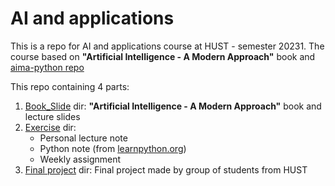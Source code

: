 # AI and applications

This is a repo for AI and applications course at HUST - semester 20231. The course based on **"Artificial Intelligence - A Modern Approach"** book and [aima-python repo](https://github.com/aimacode/aima-python)

This repo containing 4 parts:
1. [Book_Slide](Book_Slide) dir: **"Artificial Intelligence - A Modern Approach"** book and lecture slides
2. [Exercise](/home/delini/Documents/AI/Exercise) dir: 
   - Personal lecture note
   - Python note (from [learnpython.org](https://www.learnpython.org/))
   - Weekly assignment
3. [Final project](Final_Project) dir: Final project made by group of students from HUST